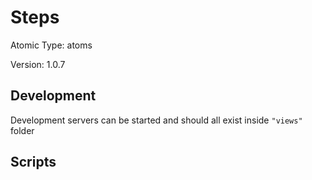 # Steps

Atomic Type: atoms

Version: 1.0.7

## Development

Development servers can be started and should all exist inside `"views"` folder

## Scripts
